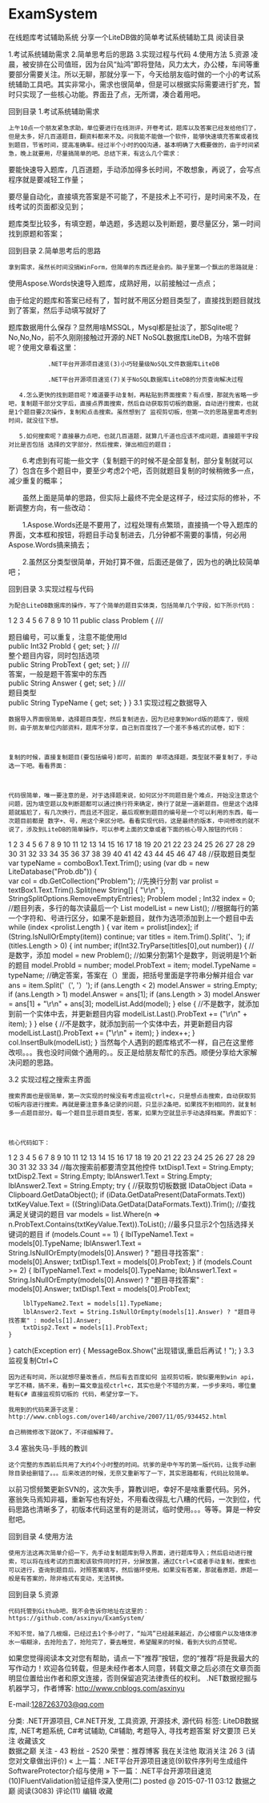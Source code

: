 # ExamSystem
在线题库考试辅助系统
分享一个LiteDB做的简单考试系统辅助工具
阅读目录

1.考试系统辅助需求
2.简单思考后的思路
3.实现过程与代码
4.使用方法
5.资源
    凌晨，被安排在公司值班，因为台风“灿鸿”即将登陆，风力太大，办公楼，车间等重要部分需要关注。所以无聊，那就分享一下，今天给朋友临时做的一个小的考试系统辅助工具吧。其实非常小，需求也很简单，但是可以根据实际需要进行扩充，暂时只实现了一些核心功能。界面丑了点，无所谓，凑合着用吧。



回到目录
1.考试系统辅助需求

    上午10点一个朋友紧急求助，单位要进行在线测评，开卷考试，题库以及答案已经发给他们了，但是太多，好几百道题目，翻资料都来不及。问我能不能做一个软件，能够快速填充答案或者找到题目，节省时间，提高准确率。经过半个小时的QQ沟通，基本明确了大概要做的，由于时间紧急，晚上就要用，尽量搞简单的吧。总结下来，有这么几个需求：

要能快速导入题库，几百道题，手动添加得多长时间，不敢想象，再说了，会写点程序就是要减轻工作量；

要尽量自动化，直接填充答案是不可能了，不是技术上不可行，是时间来不及，在线考试的页面都没见到；

题库类型比较多，有填空题，单选题，多选题以及判断题，要尽量区分，第一时间找到原题和答案；

回到目录
2.简单思考后的思路

    拿到需求，虽然长时间没搞WinForm，但简单的东西还是会的。脑子里第一个飘出的思路就是：

使用Aspose.Words快速导入题库，成熟好用，以前接触过一点点；

由于给定的题库和答案已经有了，暂时就不用区分题目类型了，直接找到题目就找到了答案，然后手动填写就好了

题库数据用什么保存？显然用啥MSSQL，Mysql都是扯淡了，那Sqlite呢？No,No,No，前不久刚刚接触过开源的.NET NoSQL数据库LiteDB，为啥不尝鲜呢？使用文章看这里：

               .NET平台开源项目速览(3)小巧轻量级NoSQL文件数据库LiteDB 

               .NET平台开源项目速览(7)关于NoSQL数据库LiteDB的分页查询解决过程

       4.怎么更快的找到题目呢？难道要手动复制，再粘贴到界面搜索？有点慢，那就先省略一步吧，复制题干部分文字后，直接点界面搜索，然后自动获取剪切板的数据，自动进行搜索，也就是1个题目要2次操作，复制和点击搜索。虽然想到了 监视剪切板，但第一次的思路里面考虑到时间，就没往下想。

       5.如何搜索呢？直接暴力点吧，也就几百道题，就算几千道也应该不成问题，直接题干字段对比是否包括 选择的文字部分，然后搜索，弹出相应的题目；

　　6.考虑到有可能一些文字（复制题干的时候不是全部复制，部分复制就可以了）包含在多个题目中，要至少考虑2个吧，否则就题目复制的时候稍微多一点，减少重复的概率；

　　虽然上面是简单的思路，但实际上最终不完全是这样子，经过实际的修补，不断调整方向，有一些改动：

　　1.Aspose.Words还是不要用了，过程处理有点繁琐，直接搞一个导入题库的界面，文本框和按钮，将题目手动复制进去，几分钟都不需要的事情，何必用Aspose.Words搞来搞去；

　　2.虽然区分类型很简单，开始打算不做，后面还是做了，因为也的确比较简单吧；

回到目录
3.实现过程与代码

    为配合LiteDB数据库的操作，写了个简单的题目实体类，包括简单几个字段，如下所示代码：

1
2
3
4
5
6
7
8
9
10
11
public class Problem
{
    /// <summary>题目编号，可以重复，注意不能使用Id</summary>
    public Int32 ProbId { get; set; }
    /// <summary>整个题目内容，同时包括选项</summary>
    public String ProbText { get; set; }
    /// <summary>答案，一般是题干答案中的东西</summary>
    public String Answer { get; set; }
    /// <summary>题目类型</summary>
    public String TypeName { get; set; }
}
3.1 实现过程之数据导入

    数据导入界面很简单，选择题目类型，然后复制进去，因为已经拿到Word版的题库了，很规则，由于朋友单位内部资料，题库不分享，自己到百度找了一个差不多格式的试卷，如下：



    复制的时候，直接复制题目(要包括编号)即可，前面的 单项选择题，类型就不要复制了，手动选一下吧。看看界面：



    代码很简单，唯一要注意的是，对于选择题来说，如何区分不同题目是个难点，开始没注意这个问题，因为填空题以及判断题都可以通过换行符来确定，换行了就是一道新题目。但是这个选择题就尴尬了，有几次换行，而且还不固定，最后观察到题目的编号是一个可以利用的东西，每一次题目前都是 数字+、号，用这个来区分吧。看看实现代码，这是最终的版本，中间修改的就不说了，涉及到LiteDB的简单操作，可以参考上面的文章或者下面的核心导入按钮的代码：

1
2
3
4
5
6
7
8
9
10
11
12
13
14
15
16
17
18
19
20
21
22
23
24
25
26
27
28
29
30
31
32
33
34
35
36
37
38
39
40
41
42
43
44
45
46
47
48
//获取题目类型
var typeName = comboBox1.Text.Trim();
using (var db = new LiteDatabase("Prob.db"))
{    
    var col = db.GetCollection<Problem>("Problem");
    //先换行分割
    var prolist = textBox1.Text.Trim().Split(new String[] { "\r\n" }, StringSplitOptions.RemoveEmptyEntries);
    Problem model ;
    Int32 index = 0;
    //题目列表，多行的每次读最后一个
    List<Problem> modelList = new List<Problem>();
    //根据每行的第一个字符和、号进行区分，如果不是新题目，就作为选项添加到上一个题目中去
    while (index <prolist.Length )
    {
        var item = prolist[index];
        if (String.IsNullOrEmpty(item)) continue;
        var titles = item.Trim().Split('、');
        if (titles.Length > 0)
        {
            int number;
            if(Int32.TryParse(titles[0],out number))
            {   //是数字，添加
                model = new Problem();  //如果分割第1个是数字，则说明是1个新的题目
                model.ProbId = number;
                model.ProbText = item;
                model.TypeName = typeName;
                //确定答案，答案在（）里面，把括号里面是字符串分解并组合
                var ans = item.Split('（', '）');
                if (ans.Length < 2) model.Answer = string.Empty;
                if (ans.Length > 1) model.Answer = ans[1];
                if (ans.Length > 3) model.Answer = ans[1] + "\r\n" + ans[3];
                modelList.Add(model);
            }
            else
            {
                //不是数字，就添加到前一个实体中去，并更新题目内容
                modelList.Last().ProbText += ("\r\n" + item);
            }
        }
        else
        {
            //不是数字，就添加到前一个实体中去，并更新题目内容
            modelList.Last().ProbText += ("\r\n" + item);
        }
        index++;
    }
    col.InsertBulk(modelList);
}
    当然每个人遇到的题库格式不一样，自己在这里修改呗。。。我也没时间做个通用的。。反正是给朋友帮忙的东西。顺便分享给大家解决问题的思路。

3.2 实现过程之搜索主界面

    搜索界面也是很简单，第一次实现的时候没有考虑监视ctrl+c，只是想点击搜索，自动获取剪切板内容进行搜索。再就是要注意多条记录的问题，只显示2条吧，如果找不到相同的，就复制多一点题目部分。每一个题目显示题目类型，答案，如果为空就显示手动选择档案。界面如下：



    核心代码如下：

1
2
3
4
5
6
7
8
9
10
11
12
13
14
15
16
17
18
19
20
21
22
23
24
25
26
27
28
29
30
31
32
33
34
//每次搜索前都要清空其他控件
txtDisp1.Text = String.Empty;
txtDisp2.Text = String.Empty;
lblAnswer1.Text = String.Empty;
lblAnswer2.Text = String.Empty;
try
{
    //获取剪切板数据
    IDataObject iData = Clipboard.GetDataObject();
    if (iData.GetDataPresent(DataFormats.Text)) txtKeyValue.Text = ((String)iData.GetData(DataFormats.Text)).Trim();
    //查找满足关键词的题目
    var models = list.Where(n => n.ProbText.Contains(txtKeyValue.Text)).ToList();
    //最多只显示2个包括选择关键词的题目
    if (models.Count == 1)
    {
        lblTypeName1.Text = models[0].TypeName;
        lblAnswer1.Text = String.IsNullOrEmpty(models[0].Answer) ? "题目寻找答案" : models[0].Answer;
        txtDisp1.Text = models[0].ProbText;
    }
    if (models.Count >= 2)
    {
        lblTypeName1.Text = models[0].TypeName;
        lblAnswer1.Text = String.IsNullOrEmpty(models[0].Answer) ? "题目寻找答案" : models[0].Answer;
        txtDisp1.Text = models[0].ProbText;
 
        lblTypeName2.Text = models[1].TypeName;
        lblAnswer2.Text = String.IsNullOrEmpty(models[1].Answer) ? "题目寻找答案" : models[1].Answer;
        txtDisp2.Text = models[1].ProbText;
    }
}
catch(Exception err)
{
    MessageBox.Show("出现错误,重启后再试！");
}
3.3 监视复制Ctrl+C

    因为还有时间，所以就想尽量改善点，然后有去百度如何 监视剪切板，貌似要用到win api，学艺不精，搞不来，看到一篇文章监视ctrl+c，其实也是个不错的方案，一步步来吗，哪位童鞋有C# 直接监视剪切板的 代码，希望分享一下。

    我用到的代码来源于这里：http://www.cnblogs.com/over140/archive/2007/11/05/934452.html

    自己稍微修改下就OK了，不详细解释了。

3.4 塞翁失马-手贱的教训

    这个完整的东西前后共用了大约4个小时整的时间。坑爹的是中午写的第一版代码，让我手动删除目录给删错了。。。后来改进的时候，无奈又重新写了一下，其实思路都有，代码比较简单。

以前习惯频繁更新SVN的，这次失手，算教训吧，幸好不是啥重要代码。另外，塞翁失马焉知非福，重新写也有好处，不用看改得乱七八糟的代码，一次到位，代码思路也清晰多了，初版本代码这里有的是测试，临时使用。。。等等。算是一种安慰吧。

回到目录
4.使用方法

    使用方法这再次简单介绍一下，先手动复制题库到导入界面，进行题库导入；然后启动进行搜索，可以将在线考试的页面和该软件同时打开，分屏放置，通过Ctrl+C或者手动复制，搜索也可以进行，查询到题目后，对照答案填写，然后循环使用。如果没有答案，那就看原题，原题一般是有答案的，除非格式有变动，无法转换。

回到目录
5.资源

    代码托管到Github吧，我不会告诉你地址在这里的：https://github.com/asxinyu/ExamSystem/

    不知不觉，抽了几根烟，已经过去1个多小时了，“灿鸿”已经越来越近，办公楼窗户以及墙体渗水一塌糊涂，去抢险去了，抢险完了，要去睡觉，希望醒来的时候，看到大伙的点赞呢。


如果您觉得阅读本文对您有帮助，请点一下“推荐”按钮，您的“推荐”将是我最大的写作动力！欢迎各位转载，但是未经作者本人同意，转载文章之后必须在文章页面明显位置给出作者和原文连接，否则保留追究法律责任的权利。
.NET数据挖掘与机器学习，作者博客: http://www.cnblogs.com/asxinyu

E-mail:1287263703@qq.com

分类: .NET开源项目, C#.NET开发, 工具资源, 开源技术, 源代码
标签: LiteDB数据库, .NET考题系统, C#考试辅助, C#辅助, 考题导入, 寻找考题答案
好文要顶 已关注 收藏该文    
数据之巅
关注 - 43
粉丝 - 2520
荣誉：推荐博客
我在关注他 取消关注
26 3
(请您对文章做出评价)
« 上一篇：.NET平台开源项目速览(9)软件序列号生成组件SoftwareProtector介绍与使用
» 下一篇：.NET平台开源项目速览(10)FluentValidation验证组件深入使用(二)
posted @ 2015-07-11 03:12 数据之巅 阅读(3083) 评论(11) 编辑 收藏
